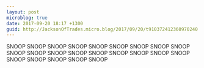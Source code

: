 ```yaml
---
layout: post
microblog: true
date: 2017-09-20 18:17 +1300
guid: http://JacksonOfTrades.micro.blog/2017/09/20/t910372412360970240.html
---
```

SNOOP SNOOP SNOOP SNOOP SNOOP SNOOP SNOOP SNOOP SNOOP SNOOP SNOOP SNOOP SNOOP SNOOP SNOOP SNOOP SNOOP SNOOP SNOOP SNOOP SNOOP SNOOP SNOOP
